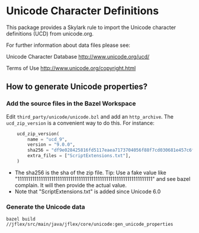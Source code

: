 # Unicode Character Definitions

This package provides a Skylark rule to 
import the Unicode character definitions (UCD) from unicode.org.


For further information about data files please see:

Unicode Character Database
	http://www.unicode.org/ucd/

Terms of Use
	http://www.unicode.org/copyright.html


## How to generate Unicode properties?

### Add the source files in the Bazel Workspace

Edit `third_party/unicode/unicode.bzl` and add an `http_archive`.
The `ucd_zip_version` is a convenient way to do this. For instance:

```python
    ucd_zip_version(
        name = "ucd_9",
        version = "9.0.0",
        sha256 = "df9e028425816fd5117eaea7173704056f88f7cd030681e457c6f3827f9390ec",
        extra_files = ["ScriptExtensions.txt"],
    )
```

* The sha256 is the sha of the zip file. 
  Tip: Use a fake value like "1111111111111111111111111111111111111111111111111111111111111111" and see bazel complain.
  It will then provide the actual value.
* Note that "ScriptExtensions.txt" is added since Unicode 6.0

### Generate the Unicode data

    bazel build //jflex/src/main/java/jflex/core/unicode:gen_unicode_properties
